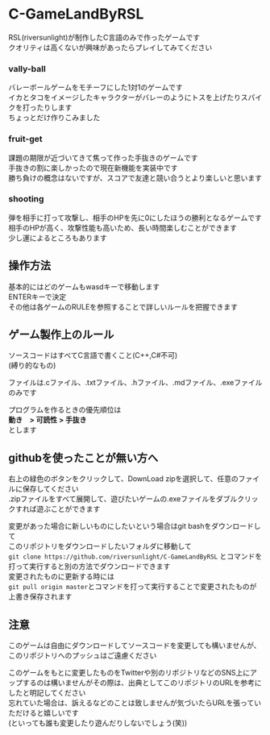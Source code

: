 # C-GameLandByRSL
RSL(riversunlight)が制作したC言語のみで作ったゲームです  
クオリティは高くないが興味があったらプレイしてみてください

### vally-ball
バレーボールゲームをモチーフにした1対1のゲームです  
イカとタコをイメージしたキャラクターがバレーのようにトスを上げたりスパイクを打ったりします  
ちょっとだけ作りこみました

###  fruit-get
課題の期限が近づいてきて焦って作った手抜きのゲームです  
手抜きの割に楽しかったので現在新機能を実装中です  
勝ち負けの概念はないですが、スコアで友達と競い合うとより楽しいと思います

### shooting
弾を相手に打って攻撃し、相手のHPを先に0にしたほうの勝利となるゲームです  
相手のHPが高く、攻撃性能も高いため、長い時間楽しむことができます  
少し運によるところもあります

## 操作方法
基本的にはどのゲームもwasdキーで移動します  
ENTERキーで決定  
その他は各ゲームのRULEを参照することで詳しいルールを把握できます


## ゲーム製作上のルール
ソースコードはすべてC言語で書くこと(C++,C#不可)  
(縛り的なもの)

ファイルは.cファイル、.txtファイル、.hファイル、.mdファイル、.exeファイルのみです

プログラムを作るときの優先順位は  
**動き　> 可読性 > 手抜き**  
とします

## githubを使ったことが無い方へ
右上の緑色のボタンをクリックして、DownLoad zipを選択して、任意のファイルに保存してください  
.zipファイルをすべて展開して、遊びたいゲームの.exeファイルをダブルクリックすれば遊ぶことができます

変更があった場合に新しいものにしたいという場合はgit bashをダウンロードして  
このリポジトリをダウンロードしたいフォルダに移動して  
`git clone https://github.com/riversunlight/C-GameLandByRSL`
とコマンドを打って実行すると別の方法でダウンロードできます  
変更されたものに更新する時には  
`git pull origin master`とコマンドを打って実行することで変更されたものが上書き保存されます

## 注意
このゲームは自由にダウンロードしてソースコードを変更しても構いませんが、このリポジトリへのプッシュはご遠慮ください  

このゲームをもとに変更したものをTwitterや別のリポジトリなどのSNS上にアップするのは構いませんがその際は、出典としてこのリポジトリのURLを参考にしたと明記してください  
忘れていた場合は、訴えるなどのことは致しませんが気づいたらURLを張っていただけると嬉しいです  
(といっても誰も変更したり遊んだりしないでしょう(笑))
